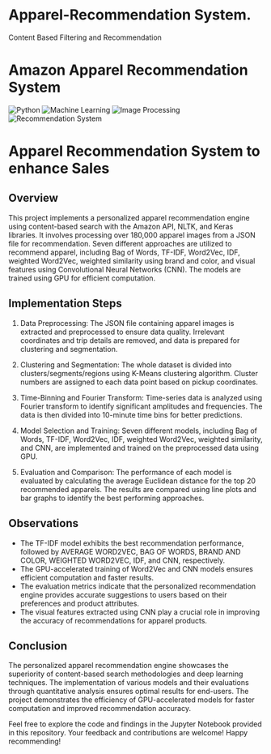 # Apparel-Recommendation System.
Content Based Filtering and Recommendation
# Amazon Apparel Recommendation System

![Python](https://img.shields.io/badge/Python-3.7%2B-brightgreen.svg) ![Machine Learning](https://img.shields.io/badge/Machine_Learning-Deep_Learning-blue.svg) ![Image Processing](https://img.shields.io/badge/Image_Processing-NLP-orange.svg) ![Recommendation System](https://img.shields.io/badge/Recommendation_System-Content_Based_Filtering-yellow.svg)

# Apparel Recommendation System to enhance Sales

## Overview

This project implements a personalized apparel recommendation engine using content-based search with the Amazon API, NLTK, and Keras libraries. It involves processing over 180,000 apparel images from a JSON file for recommendation. Seven different approaches are utilized to recommend apparel, including Bag of Words, TF-IDF, Word2Vec, IDF, weighted Word2Vec, weighted similarity using brand and color, and visual features using Convolutional Neural Networks (CNN). The models are trained using GPU for efficient computation.

## Implementation Steps

1. Data Preprocessing: The JSON file containing apparel images is extracted and preprocessed to ensure data quality. Irrelevant coordinates and trip details are removed, and data is prepared for clustering and segmentation.

2. Clustering and Segmentation: The whole dataset is divided into clusters/segments/regions using K-Means clustering algorithm. Cluster numbers are assigned to each data point based on pickup coordinates.

3. Time-Binning and Fourier Transform: Time-series data is analyzed using Fourier transform to identify significant amplitudes and frequencies. The data is then divided into 10-minute time bins for better predictions.

4. Model Selection and Training: Seven different models, including Bag of Words, TF-IDF, Word2Vec, IDF, weighted Word2Vec, weighted similarity, and CNN, are implemented and trained on the preprocessed data using GPU.

5. Evaluation and Comparison: The performance of each model is evaluated by calculating the average Euclidean distance for the top 20 recommended apparels. The results are compared using line plots and bar graphs to identify the best performing approaches.

## Observations

- The TF-IDF model exhibits the best recommendation performance, followed by AVERAGE WORD2VEC, BAG OF WORDS, BRAND AND COLOR, WEIGHTED WORD2VEC, IDF, and CNN, respectively.
- The GPU-accelerated training of Word2Vec and CNN models ensures efficient computation and faster results.
- The evaluation metrics indicate that the personalized recommendation engine provides accurate suggestions to users based on their preferences and product attributes.
- The visual features extracted using CNN play a crucial role in improving the accuracy of recommendations for apparel products.

## Conclusion

The personalized apparel recommendation engine showcases the superiority of content-based search methodologies and deep learning techniques. The implementation of various models and their evaluations through quantitative analysis ensures optimal results for end-users. The project demonstrates the efficiency of GPU-accelerated models for faster computation and improved recommendation accuracy.

Feel free to explore the code and findings in the Jupyter Notebook provided in this repository. Your feedback and contributions are welcome! Happy recommending!
